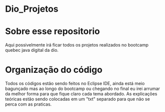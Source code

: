 # Dio_Projetos

# Sobre esse repositorio
  Aqui possivelmente irá ficar todos os projetos realizados no bootcamp quebec java digital da dio.
 
# Organização do código
  Todos os códigos estão sendo feitos no Eclipse IDE, ainda está meio bagunçado mas ao longo do bootcamp ou chegando no final eu irei arrumar da melhor forma para que fique claro cada tema abordado. As explicações teóricas estão sendo colocadas em um "txt" separado para que não se perca com as praticas.
